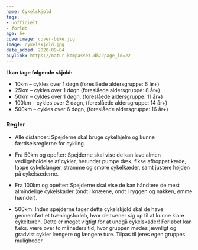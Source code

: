 ```yaml
---
name: Cykelskjold
tags:
- uofficielt
- forløb
age: 6+
coverimage: cover-bike.jpg
image: cykelskjold.jpg
date_added: 2020-09-04
buylink: https://natur-kompasset.dk/?page_id=22
---
```

**I kan tage følgende skjold:**
- 10km – cykles over 1 døgn (foreslåede aldersgruppe: 6 år+)
- 25km – cykles over 1 døgn (foreslåede aldersgruppe: 8 år+)
- 50km – cykles over 1 døgn, (foreslåede aldersgruppe: 11 år+)
- 100km – cykles over 2 døgn, (foreslåede aldersgruppe: 14 år+)
- 500km – cykles over 6 døgn, (foreslåede aldersgruppe: 16 år+)

### Regler ###

- Alle distancer: Spejderne skal bruge cykelhjelm og kunne færdselsreglerne for cykling.

- Fra 50km og opefter: Spejderne skal vise de kan lave almen vedligeholdelse af cykler, herunder pumpe dæk, fikse afhoppet kæde, lappe cykelslanger, stramme og smøre cykelkæder, 
samt justere højden på cykelsæderne.

- Fra 100km og opefter: Spejderne skal vise de kan håndtere de mest almindelige cykelskader (ondt i knæene, ondt i ryggen og nakken, ømme hænder).

- 500km: Inden spejderne tager dette cykelskjold skal de have gennemført et træningsforløb, hvor de træner sig op til at kunne klare cykelturen. 
Dette er meget vigtigt for at undgå cykelskader! Forløbet kan f.eks. være over to måneders tid, hvor gruppen mødes jævnligt og gradvist cykler længere og længere ture. 
Tilpas til jeres egen gruppes muligheder.
